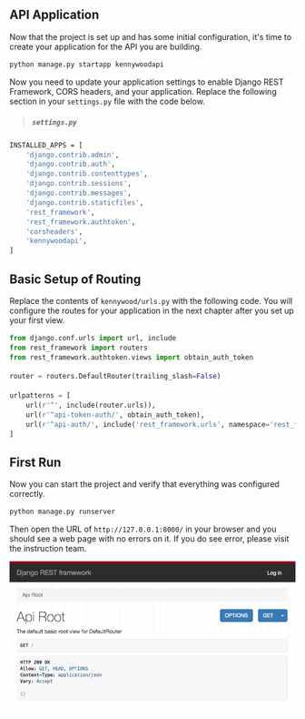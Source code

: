 ## API Application

Now that the project is set up and has some initial configuration, it's time to create your application for the API you are building.

```sh
python manage.py startapp kennywoodapi
```

Now you need to update your application settings to enable Django REST Framework, CORS headers, and your application. Replace the following section in your `settings.py` file with the code below.

> ##### `settings.py`

```sh
INSTALLED_APPS = [
    'django.contrib.admin',
    'django.contrib.auth',
    'django.contrib.contenttypes',
    'django.contrib.sessions',
    'django.contrib.messages',
    'django.contrib.staticfiles',
    'rest_framework',
    'rest_framework.authtoken',
    'corsheaders',
    'kennywoodapi',
]
```

## Basic Setup of Routing

Replace the contents of `kennywood/urls.py` with the following code. You will configure the routes for your application in the next chapter after you set up your first view.

```py
from django.conf.urls import url, include
from rest_framework import routers
from rest_framework.authtoken.views import obtain_auth_token

router = routers.DefaultRouter(trailing_slash=False)

urlpatterns = [
    url(r'^', include(router.urls)),
    url(r'^api-token-auth/', obtain_auth_token),
    url(r'^api-auth/', include('rest_framework.urls', namespace='rest_framework')),
]
```

## First Run

Now you can start the project and verify that everything was configured correctly.

```sh
python manage.py runserver
```

Then open the URL of `http://127.0.0.1:8000/` in your browser and you should see a web page with no errors on it. If you do see error, please visit the instruction team.

![initial view without routes](./images/drf-initial-view.png)
